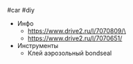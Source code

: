 #car #diy 
- Инфо
	- https://www.drive2.ru/l/7070809/\
	- https://www.drive2.ru/l/7070651/
- Инструменты
	- Клей аэрозольный bondseal
